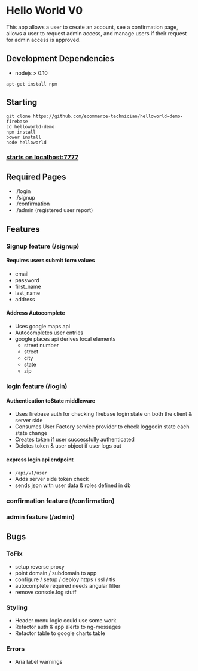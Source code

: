 # Hello World V0
This app allows a user to create an account, see a confirmation page, allows a user to request admin access, and manage users if their request for admin access is approved.

## Development Dependencies
 - nodejs > 0.10
```
apt-get install npm
```

## Starting
```
git clone https://github.com/ecommerce-technician/helloworld-demo-firebase
cd helloworld-demo
npm install
bower install
node helloworld
```

### [starts on localhost:7777](localhost:7777)

## Required Pages
 - ./login
 - ./signup
 - ./confirmation
 - ./admin (registered user report)

## Features
### Signup feature (/signup)
#### Requires users submit form values
 - email
 - password
 - first_name
 - last_name
 - address

#### Address Autocomplete
 - Uses google maps api
 - Autocompletes user entries
 - google places api derives local elements
   - street number
   - street
   - city
   - state
   - zip
  
### login feature (/login)
#### Authentication toState middleware
 - Uses firebase auth for checking firebase login state on both the client & server side
 - Consumes User Factory service provider to check loggedin state each state change
 - Creates token if user successfully authenticated
 - Deletes token & user object if user logs out

#### express  login api endpoint
 - ```/api/v1/user```
 - Adds server side token check
 - sends json with user data & roles defined in db

### confirmation feature (/confirmation)
### admin feature (/admin)

## Bugs
### ToFix
 - setup reverse proxy
 - point domain / subdomain to app
 - configure / setup / deploy https / ssl / tls
 - autocomplete required needs angular filter
 - remove console.log stuff
### Styling
 - Header menu logic could use some work
 - Refactor auth & app alerts to ng-messages
 - Refactor table to google charts table
### Errors
 - Aria label warnings
